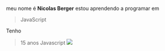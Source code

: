 meu nome é **Nicolas Berger**
estou aprendendo a programar em
> JavaScript

Tenho 
> 15 anos
Javascript
![](https://img.shields.io/badge/JavaScript-323330?style=for-the-badge&logo=javascript&logoColor=F7DF1E)
